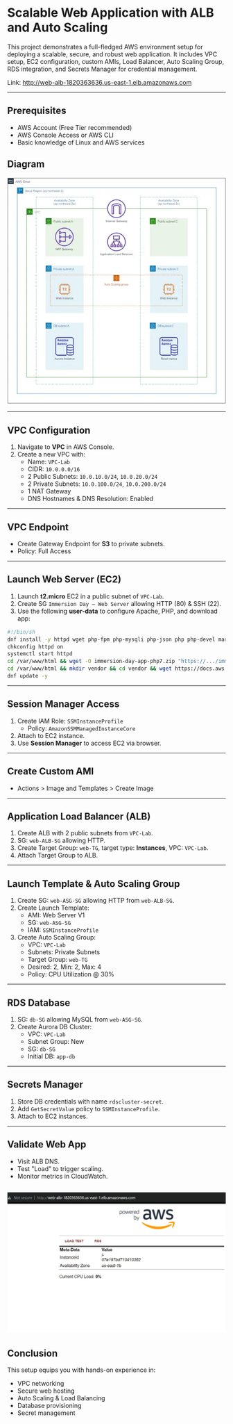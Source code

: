 
# Scalable Web Application with ALB and Auto Scaling

This project demonstrates a full-fledged AWS environment setup for deploying a scalable, secure, and robust web application. It includes VPC setup, EC2 configuration, custom AMIs, Load Balancer, Auto Scaling Group, RDS integration, and Secrets Manager for credential management.

Link: http://web-alb-1820363636.us-east-1.elb.amazonaws.com


---

## Prerequisites

- AWS Account (Free Tier recommended)
- AWS Console Access or AWS CLI
- Basic knowledge of Linux and AWS services


## Diagram

![Architecture Diagram](arch.jpg)

---

## VPC Configuration

1. Navigate to **VPC** in AWS Console.
2. Create a new VPC with:
   - Name: `VPC-Lab`
   - CIDR: `10.0.0.0/16`
   - 2 Public Subnets: `10.0.10.0/24`, `10.0.20.0/24`
   - 2 Private Subnets: `10.0.100.0/24`, `10.0.200.0/24`
   - 1 NAT Gateway
   - DNS Hostnames & DNS Resolution: Enabled

---

## VPC Endpoint

- Create Gateway Endpoint for **S3** to private subnets.
- Policy: Full Access

---

## Launch Web Server (EC2)

1. Launch **t2.micro** EC2 in a public subnet of `VPC-Lab`.
2. Create SG `Immersion Day — Web Server` allowing HTTP (80) & SSH (22).
3. Use the following **user-data** to configure Apache, PHP, and download app:

```bash
#!/bin/sh
dnf install -y httpd wget php-fpm php-mysqli php-json php php-devel mariadb105-server php-mbstring
chkconfig httpd on
systemctl start httpd
cd /var/www/html && wget -O immersion-day-app-php7.zip "https://.../immersion-day-app-php7.zip" && unzip immersion-day-app-php7.zip
cd /var/www/html && mkdir vendor && cd vendor && wget https://docs.aws.amazon.com/aws-sdk-php/v3/download/aws.zip && unzip aws.zip
dnf update -y
```

---

## Session Manager Access

1. Create IAM Role: `SSMInstanceProfile`
   - Policy: `AmazonSSMManagedInstanceCore`
2. Attach to EC2 instance.
3. Use **Session Manager** to access EC2 via browser.

---

## Create Custom AMI

- Actions > Image and Templates > Create Image

---

## Application Load Balancer (ALB)

1. Create ALB with 2 public subnets from `VPC-Lab`.
2. SG: `web-ALB-SG` allowing HTTP.
3. Create Target Group: `web-TG`, target type: **Instances**, VPC: `VPC-Lab`.
4. Attach Target Group to ALB.

---

## Launch Template & Auto Scaling Group

1. Create SG: `web-ASG-SG` allowing HTTP from `web-ALB-SG`.
2. Create Launch Template:
   - AMI: Web Server V1
   - SG: `web-ASG-SG`
   - IAM: `SSMInstanceProfile`
3. Create Auto Scaling Group:
   - VPC: `VPC-Lab`
   - Subnets: Private Subnets
   - Target Group: `web-TG`
   - Desired: 2, Min: 2, Max: 4
   - Policy: CPU Utilization @ 30%

---

## RDS Database

1. SG: `db-SG` allowing MySQL from `web-ASG-SG`.
2. Create Aurora DB Cluster:
   - VPC: `VPC-Lab`
   - Subnet Group: New
   - SG: `db-SG`
   - Initial DB: `app-db`

---

## Secrets Manager

1. Store DB credentials with name `rdscluster-secret`.
2. Add `GetSecretValue` policy to `SSMInstanceProfile`.
3. Attach to EC2 instances.

---

## Validate Web App

- Visit ALB DNS.
- Test "Load" to trigger scaling.
- Monitor metrics in CloudWatch.

![alb dns](./screenshots/alb-working.png)
---

## Conclusion

This setup equips you with hands-on experience in:
- VPC networking
- Secure web hosting
- Auto Scaling & Load Balancing
- Database provisioning
- Secret management



